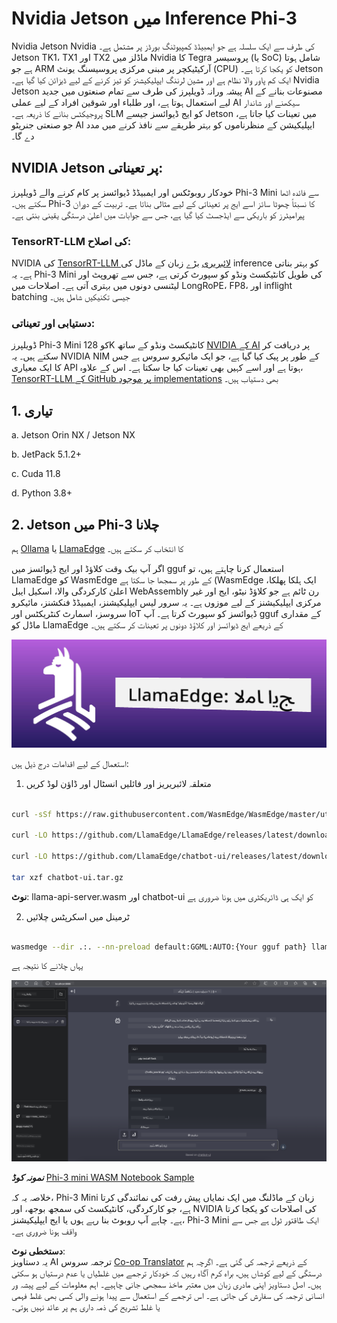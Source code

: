 <!--
CO_OP_TRANSLATOR_METADATA:
{
  "original_hash": "be4101a30d98e95a71d42c276e8bcd37",
  "translation_date": "2025-07-16T20:39:35+00:00",
  "source_file": "md/01.Introduction/03/Jetson_Inference.md",
  "language_code": "ur"
}
-->
# **Nvidia Jetson میں Inference Phi-3**

Nvidia Jetson Nvidia کی طرف سے ایک سلسلہ ہے جو ایمبیڈڈ کمپیوٹنگ بورڈز پر مشتمل ہے۔ Jetson TK1، TX1 اور TX2 ماڈلز میں Nvidia کا Tegra پروسیسر (یا SoC) شامل ہوتا ہے جو ARM آرکیٹیکچر پر مبنی مرکزی پروسیسنگ یونٹ (CPU) کو یکجا کرتا ہے۔ Jetson ایک کم پاور والا نظام ہے اور مشین لرننگ ایپلیکیشنز کو تیز کرنے کے لیے ڈیزائن کیا گیا ہے۔ Nvidia Jetson پیشہ ورانہ ڈویلپرز کی طرف سے تمام صنعتوں میں جدید AI مصنوعات بنانے کے لیے استعمال ہوتا ہے، اور طلباء اور شوقین افراد کے لیے عملی AI سیکھنے اور شاندار پروجیکٹس بنانے کا ذریعہ ہے۔ SLM کو ایج ڈیوائسز جیسے Jetson میں تعینات کیا جاتا ہے، جو صنعتی جنریٹو AI ایپلیکیشن کے منظرناموں کو بہتر طریقے سے نافذ کرنے میں مدد دے گا۔

## NVIDIA Jetson پر تعیناتی:
خودکار روبوٹکس اور ایمبیڈڈ ڈیوائسز پر کام کرنے والے ڈویلپرز Phi-3 Mini سے فائدہ اٹھا سکتے ہیں۔ Phi-3 کا نسبتاً چھوٹا سائز اسے ایج پر تعیناتی کے لیے مثالی بناتا ہے۔ تربیت کے دوران پیرامیٹرز کو باریکی سے ایڈجسٹ کیا گیا ہے، جس سے جوابات میں اعلیٰ درستگی یقینی بنتی ہے۔

### TensorRT-LLM کی اصلاح:
NVIDIA کی [TensorRT-LLM لائبریری](https://github.com/NVIDIA/TensorRT-LLM?WT.mc_id=aiml-138114-kinfeylo) بڑے زبان کے ماڈل کی inference کو بہتر بناتی ہے۔ یہ Phi-3 Mini کی طویل کانٹیکسٹ ونڈو کو سپورٹ کرتی ہے، جس سے تھروپٹ اور لیٹنسی دونوں میں بہتری آتی ہے۔ اصلاحات میں LongRoPE، FP8، اور inflight batching جیسی تکنیکیں شامل ہیں۔

### دستیابی اور تعیناتی:
ڈویلپرز Phi-3 Mini کو 128K کانٹیکسٹ ونڈو کے ساتھ [NVIDIA کے AI](https://www.nvidia.com/en-us/ai-data-science/generative-ai/) پر دریافت کر سکتے ہیں۔ یہ NVIDIA NIM کے طور پر پیک کیا گیا ہے، جو ایک مائیکرو سروس ہے جس کا ایک معیاری API ہوتا ہے اور اسے کہیں بھی تعینات کیا جا سکتا ہے۔ اس کے علاوہ، [TensorRT-LLM کے GitHub پر موجود implementations](https://github.com/NVIDIA/TensorRT-LLM) بھی دستیاب ہیں۔

## **1. تیاری**

a. Jetson Orin NX / Jetson NX

b. JetPack 5.1.2+

c. Cuda 11.8

d. Python 3.8+

## **2. Jetson میں Phi-3 چلانا**

ہم [Ollama](https://ollama.com) یا [LlamaEdge](https://llamaedge.com) کا انتخاب کر سکتے ہیں۔

اگر آپ بیک وقت کلاؤڈ اور ایج ڈیوائسز میں gguf استعمال کرنا چاہتے ہیں، تو LlamaEdge کو WasmEdge کے طور پر سمجھا جا سکتا ہے (WasmEdge ایک ہلکا پھلکا، اعلیٰ کارکردگی والا، اسکیل ایبل WebAssembly رن ٹائم ہے جو کلاؤڈ نیٹو، ایج اور غیر مرکزی ایپلیکیشنز کے لیے موزوں ہے۔ یہ سرور لیس ایپلیکیشنز، ایمبیڈڈ فنکشنز، مائیکرو سروسز، اسمارٹ کنٹریکٹس اور IoT ڈیوائسز کو سپورٹ کرتا ہے۔ آپ gguf کے مقداری ماڈل کو LlamaEdge کے ذریعے ایج ڈیوائسز اور کلاؤڈ دونوں پر تعینات کر سکتے ہیں۔

![llamaedge](../../../../../translated_images/llamaedge.e9d6ff96dff11cf729d0c895601ffb284d46998dd44022f5a3ebd3745c91e7db.ur.jpg)

استعمال کے لیے اقدامات درج ذیل ہیں:

1. متعلقہ لائبریریز اور فائلیں انسٹال اور ڈاؤن لوڈ کریں

```bash

curl -sSf https://raw.githubusercontent.com/WasmEdge/WasmEdge/master/utils/install.sh | bash -s -- --plugin wasi_nn-ggml

curl -LO https://github.com/LlamaEdge/LlamaEdge/releases/latest/download/llama-api-server.wasm

curl -LO https://github.com/LlamaEdge/chatbot-ui/releases/latest/download/chatbot-ui.tar.gz

tar xzf chatbot-ui.tar.gz

```

**نوٹ**: llama-api-server.wasm اور chatbot-ui کو ایک ہی ڈائریکٹری میں ہونا ضروری ہے

2. ٹرمینل میں اسکرپٹس چلائیں

```bash

wasmedge --dir .:. --nn-preload default:GGML:AUTO:{Your gguf path} llama-api-server.wasm -p phi-3-chat

```

یہاں چلانے کا نتیجہ ہے

![llamaedgerun](../../../../../translated_images/llamaedgerun.bed921516c9a821cf23486eee46e18241c442f862976040c2681b36b905125a6.ur.png)

***نمونہ کوڈ*** [Phi-3 mini WASM Notebook Sample](https://github.com/Azure-Samples/Phi-3MiniSamples/tree/main/wasm)

خلاصہ یہ کہ، Phi-3 Mini زبان کے ماڈلنگ میں ایک نمایاں پیش رفت کی نمائندگی کرتا ہے، جو کارکردگی، کانٹیکسٹ کی سمجھ بوجھ، اور NVIDIA کی اصلاحات کو یکجا کرتا ہے۔ چاہے آپ روبوٹ بنا رہے ہوں یا ایج ایپلیکیشنز، Phi-3 Mini ایک طاقتور ٹول ہے جس سے واقف ہونا ضروری ہے۔

**دستخطی نوٹ**:  
یہ دستاویز AI ترجمہ سروس [Co-op Translator](https://github.com/Azure/co-op-translator) کے ذریعے ترجمہ کی گئی ہے۔ اگرچہ ہم درستگی کے لیے کوشاں ہیں، براہ کرم آگاہ رہیں کہ خودکار ترجمے میں غلطیاں یا عدم درستیاں ہو سکتی ہیں۔ اصل دستاویز اپنی مادری زبان میں معتبر ماخذ سمجھی جانی چاہیے۔ اہم معلومات کے لیے پیشہ ور انسانی ترجمہ کی سفارش کی جاتی ہے۔ اس ترجمے کے استعمال سے پیدا ہونے والی کسی بھی غلط فہمی یا غلط تشریح کی ذمہ داری ہم پر عائد نہیں ہوتی۔